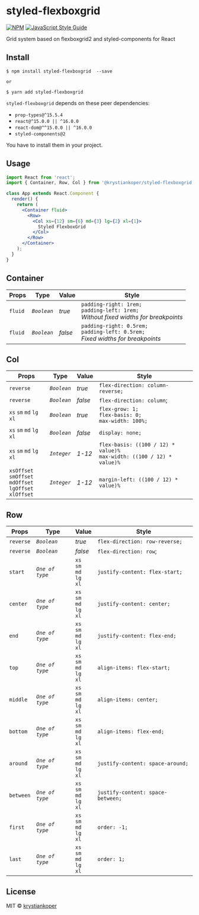 # styled-flexboxgrid

[![NPM](https://img.shields.io/npm/v/@krystiankoper/styled-flexboxgrid.svg)](https://www.npmjs.com/package/@krystiankoper/styled-flexboxgrid) 
[![JavaScript Style Guide](https://img.shields.io/badge/code_style-standard-brightgreen.svg)](https://standardjs.com)

Grid system based on flexboxgrid2 and styled-components for React

## Install

```
$ npm install styled-flexboxgrid  --save

or

$ yarn add styled-flexboxgrid
```
`styled-flexboxgrid` depends on these peer dependencies:
- `prop-types@^15.5.4`
- `react@^15.0.0 || ^16.0.0`
- `react-dom@^^15.0.0 || ^16.0.0`
- `styled-components@2`

You have to install them in your project.

Usage
-----

```jsx
import React from 'react';
import { Container, Row, Col } from '@krystiankoper/styled-flexboxgrid';

class App extends React.Component {
  render() {
    return (
      <Container fluid>
        <Row>
          <Col xs={12} sm={6} md={3} lg={2} xl={1}>
            Styled FlexboxGrid
          </Col>
        </Row>
      </Container>
    );
  }
}
```

## Container
| Props | Type | Value | Style |
|--|--|--|--|
| `fluid` | *`Boolean`* | *true* | `padding-right: 1rem;` <br> `padding-left: 1rem;` <br> *Without fixed widths for breakpoints*
| `fluid` | *`Boolean`* | *false* | `padding-right: 0.5rem;` <br> `padding-left: 0.5rem;` <br> *Fixed widths for breakpoints*

## Col
| Props | Type | Value | Style |
|--|--|--|--|
| `reverse` | *`Boolean`* | *true* | `flex-direction: column-reverse;`
| `reverse` | *`Boolean`* | *false* | `flex-direction: column`;
| `xs` `sm` `md` `lg` `xl` | *`Boolean`* | *true* | `flex-grow: 1;` <br> `flex-basis: 0;` <br> `max-width: 100%;`
| `xs` `sm` `md` `lg` `xl` | *`Boolean`* | *false* | `display: none;`
| `xs` `sm` `md` `lg` `xl` | *`Integer`* | *1-12* | `flex-basis: ((100 / 12) * value)%` <br> `max-width: ((100 / 12) * value)%`
| `xsOffset` <br> `smOffset` <br> `mdOffset` <br> `lgOffset` <br> `xlOffset` | *`Integer`* | *1-12* | `margin-left: ((100 / 12) * value)%` 

## Row
| Props | Type | Value | Style |
|--|--|--|--|
| `reverse` | *`Boolean`* | *true* | `flex-direction: row-reverse;`
| `reverse` | *`Boolean`* | *false* | `flex-direction: row`;
| `start` | *`One of type`* | `xs` <br> `sm` <br> `md` <br> `lg` <br> `xl` | `justify-content: flex-start;`
| `center` | *`One of type`* | `xs` <br> `sm` <br> `md` <br> `lg` <br> `xl` | `justify-content: center;`
| `end` | *`One of type`* | `xs` <br> `sm` <br> `md` <br> `lg` <br> `xl` | `justify-content: flex-end;`
| `top` | *`One of type`* | `xs` <br> `sm` <br> `md` <br> `lg` <br> `xl` | `align-items: flex-start;`
| `middle` | *`One of type`* | `xs` <br> `sm` <br> `md` <br> `lg` <br> `xl` | `align-items: center;`
| `bottom` | *`One of type`* | `xs` <br> `sm` <br> `md` <br> `lg` <br> `xl` | `align-items: flex-end;`
| `around` | *`One of type`* | `xs` <br> `sm` <br> `md` <br> `lg` <br> `xl` | `justify-content: space-around;`
| `between` | *`One of type`* | `xs` <br> `sm` <br> `md` <br> `lg` <br> `xl` | `justify-content: space-between;`
| `first` | *`One of type`* | `xs` <br> `sm` <br> `md` <br> `lg` <br> `xl` | `order: -1;`
| `last` | *`One of type`* | `xs` <br> `sm` <br> `md` <br> `lg` <br> `xl` | `order: 1;`

## License

MIT © [krystiankoper](https://github.com/krystiankoper)
